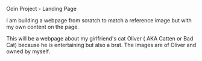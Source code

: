 Odin Project - Landing Page

I am building a webpage from scratch to match a reference image but with my own content on the page.

This will be a webpage about my girlfriend's cat Oliver ( AKA Catten or Bad Cat) because he is entertaining but also a brat. The images are of Oliver and owned by myself.